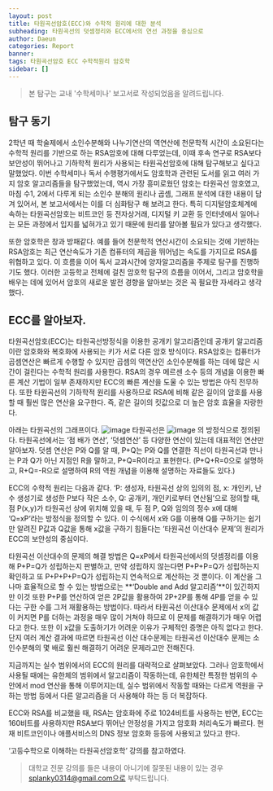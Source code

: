 ```yaml
---
layout: post
title: 타원곡선암호(ECC)와 수학적 원리에 대한 분석
subheading: 타원곡선의 덧셈정리와 ECC에서의 연선 과정을 중심으로
author: Daeun
categories: Report
banner:
tags: 타원곡선암호 ECC 수학적원리 암호학
sidebar: []
---
```


> 본 탐구는 교내 '수학세미나' 보고서로 작성되었음을 알려드립니다.

## 탐구 동기

 2학년 때 학술제에서 소인수분해와 나누기연산의 역연산에 천문학적 시간이 소요된다는 수학적 원리를 기반으로 하는 RSA암호에 대해 다루었는데, 이때 후속 연구로 RSA보다 보안성이 뛰어나고 기하학적 원리가 사용되는 타원곡선암호에 대해 탐구해보고 싶다고 말했었다. 이번 수학세미나 독서 수행평가에서도 암호학과 관련된 도서를 읽고 여러 가지 암호 알고리즘들을 탐구했었는데, 역시 가장 흥미로웠던 암호는 타원곡선 암호였고, 마침 수1, 2에서 다루게 되는 소인수 분해의 원리나 곱셈, 그래프 분석에 대한 내용이 담겨 있어서, 본 보고서에서는 이를 더 심화탐구 해 보려고 한다. 특히 디지털암호체계에 속하는 타원곡선암호는 비트코인 등 전자상거래, 디지털 키 교환 등 인터넷에서 일어나는 모든 과정에서 입지를 넓혀가고 있기 때문에 원리를 알아볼 필요가 있다고 생각했다. 

 또한 암호학은 창과 방패같다. 예를 들어 천문학적 연산시간이 소요되는 것에 기반하는 RSA암호는 최근 연산속도가 기존 컴퓨터의 제곱을 뛰어넘는 속도를 가지므로 RSA를 위협하고 있다. 이 흐름을 이어 독서 교과시간에 양자알고리즘을 주제로 탐구를 진행하기도 했다. 이러한 고등학교 전체에 걸친 암호학 탐구의 흐름을 이어서, 그리고 암호학을 배우는 데에 있어서 암호의 새로운 발전 경향을 알아보는 것은 꼭 필요한 자세라고 생각했다.

## ECC를 알아보자. 

타원곡선암호(ECC)는 타원곡선방정식을 이용한 공개키 알고리즘인데 공개키 알고리즘이란 암호화와 복호화에 사용되는 키가 서로 다른 암호 방식이다. RSA암호는 컴퓨터가 곱셈연산은 빠르게 수행할 수 있지만 곱셈의 역연산인 소인수분해를 하는 데에 많은 시간이 걸린다는 수학적 원리를 사용한다. RSA의 경우 메르센 소수 등의 개념을 이용한 빠른 계산 기법이 일부 존재하지만 ECC의 빠른 계산을 도울 수 있는 방법은 아직 전무하다. 또한 타원곡선의 기하학적 원리를 사용하므로 RSA에 비해 같은 길이의 암호를 사용할 때 훨씬 많은 연산을 요구한다. 즉, 같은 길이의 킷값으로 더 높은 암호 효율을 자랑한다.

아래는 타원곡선의 그래프이다. 
![image](https://user-images.githubusercontent.com/79370538/174476105-a37bf781-29ca-4421-9499-fedc4f0aba47.png)
타원곡선은
![image](https://user-images.githubusercontent.com/79370538/174476111-b7f67db4-d23f-41eb-9fb8-4530b3c2a805.png)
 의 방정식으로 정의된다. 타원곡선에서는 ‘점 배가 연산’, ‘덧셈연산’ 등 다양한 연산이 있는데 대표적인 연산만 알아보자. 덧셈 연산은 P와 Q를 알 때, P+Q는 P와 Q를 연결한 직선이 타원곡선과 만나는 P과 Q가 아닌 지점인 R을 말하고, P+Q=R이라고 표현한다.
 (P+Q+R=0으로 설명하고, R+Q=-R으로 설명하여 R의 역원 개념을 이용해 설명하는 자료들도 있다.)

ECC의 수학적 원리는 다음과 같다. ‘P: 생성자, 타원곡선 상의 임의의 점, x: 개인키, 난수 생성기로 생성한 P보다 작은 소수, Q: 공개키, 개인키로부터 연산됨’으로 정의할 때, 점 P(x,y)가 타원곡선 상에 위치해 있을 때, 두 점 P, Q와 임의의 정수 x에 대해 ‘Q=xP‘라는 방정식을 정의할 수 있다. 이 수식에서 x와 G를 이용해 Q를 구하기는 쉽기만 알려진 P값과 Q값을 통해 x값을 구하기 힘들다는 ‘타원곡선 이산대수 문제’의 원리가 ECC의 보안성의 중심이다.

타원곡선 이산대수의 문제의 해결 방법은 Q=xP에서 타원곡선에서의 덧셈정리를 이용해 P+P=Q가 성립하는지 판별하고, 만약 성립하지 않는다면 P+P+P=Q가 성립하는지 확인하고 또 P+P+P+P=Q가 성립하는지 연속적으로 계산하는 것 뿐이다. 이 계산을 그나마 효율적으로 할 수 있는 방법으로는 **‘Double and Add 알고리즘’**이 있긴하지만 이것 또한 P+P를 연산하여 얻은 2P값을 활용하여 2P+2P를 통해 4P를 얻을 수 있다는 구한 수를 그저 재활용하는 방법이다. 따라서 타원곡선 이산대수 문제에서 x의 값이 커지면 P를 더하는 과정을 매우 많이 거쳐야 하므로 이 문제를 해결하기가 매우 어렵다고 한다. 또한 이 x값을 도출하기가 어려운 이유가 구체적인 증명은 아직 없다고 한다. 단지 여러 계산 결과에 따르면 타원곡선 이산 대수문제는 타원곡선 이산대수 문제는 소인수분해의 몇 배로 훨씬 해결하기 어려운 문제라고만 전해진다.

지금까지는 실수 범위에서의 ECC의 원리를 대략적으로 살펴보았다. 그러나 암호학에서 사용될 때에는 유한체의 범위에서 알고리즘이 작동하는데, 유한체란 특정한 범위의 수 안에서 mod 연산을 통해 이루어지는데, 실수 범위에서 작동할 때와는 다르게 역원을 구하는 방법 등에서 다른 알고리즘을 더 사용해야 하는 등 더 복잡하다.


ECC와 RSA를 비교했을 때, RSA는 암호화에 주로 1024비트를 사용하는 반면, ECC는 160비트를 사용하지만 RSA보다 뛰어난 안정성을 가지고 암호화 처리속도가 빠르다. 현재 비트코인이나 애플서비스의 DNS 정보 암호화 등등에 사용되고 있다고 한다.

‘고등수학으로 이해하는 타원곡선암호학’ 강의를 참고하였다.

>대학교 전문 강의를 들은 내용이 아니기에 잘못된 내용이 있는 경우 splanky0314@gmail.com으로 부탁드립니다.